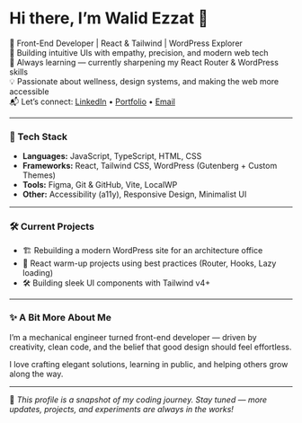 # Hi there, I’m Walid Ezzat 👋

🚀 Front-End Developer | React & Tailwind | WordPress Explorer  
🎯 Building intuitive UIs with empathy, precision, and modern web tech  
🌱 Always learning — currently sharpening my React Router & WordPress skills  
💡 Passionate about wellness, design systems, and making the web more accessible  
📬 Let’s connect: [LinkedIn](https://www.linkedin.com/in/walid-ezzat/) • [Portfolio](https://walid-ezzat-portfolio.vercel.app/) • [Email](mailto:your@email.com)

---

### 🧰 Tech Stack

- **Languages:** JavaScript, TypeScript, HTML, CSS  
- **Frameworks:** React, Tailwind CSS, WordPress (Gutenberg + Custom Themes)  
- **Tools:** Figma, Git & GitHub, Vite, LocalWP  
- **Other:** Accessibility (a11y), Responsive Design, Minimalist UI

---

### 🛠️ Current Projects

- 🏗 Rebuilding a modern WordPress site for an architecture office  
- 🧪 React warm-up projects using best practices (Router, Hooks, Lazy loading)  
- 🛠️ Building sleek UI components with Tailwind v4+

---

### ✨ A Bit More About Me

I’m a mechanical engineer turned front-end developer — driven by creativity, clean code, and the belief that good design should feel effortless.

I love crafting elegant solutions, learning in public, and helping others grow along the way.

---

📌 *This profile is a snapshot of my coding journey. Stay tuned — more updates, projects, and experiments are always in the works!*
